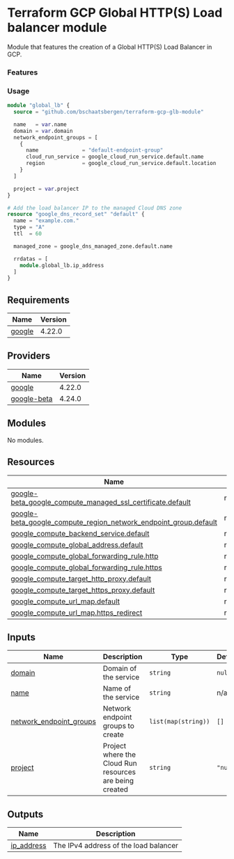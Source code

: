 # Terraform GCP Global HTTP(S) Load balancer module

Module that features the creation of a Global HTTP(S) Load Balancer in GCP.

### Features

### Usage

```terraform
module "global_lb" {
  source = "github.com/bschaatsbergen/terraform-gcp-glb-module"

  name   = var.name
  domain = var.domain
  network_endpoint_groups = [
    {
      name              = "default-endpoint-group"
      cloud_run_service = google_cloud_run_service.default.name
      region            = google_cloud_run_service.default.location
    }
  ]

  project = var.project
}

# Add the load balancer IP to the managed Cloud DNS zone
resource "google_dns_record_set" "default" {
  name = "example.com."
  type = "A"
  ttl  = 60

  managed_zone = google_dns_managed_zone.default.name

  rrdatas = [
    module.global_lb.ip_address
  ]
}
```

<!-- BEGINNING OF PRE-COMMIT-TERRAFORM DOCS HOOK -->
## Requirements

| Name | Version |
|------|---------|
| <a name="requirement_google"></a> [google](#requirement\_google) | 4.22.0 |

## Providers

| Name | Version |
|------|---------|
| <a name="provider_google"></a> [google](#provider\_google) | 4.22.0 |
| <a name="provider_google-beta"></a> [google-beta](#provider\_google-beta) | 4.24.0 |

## Modules

No modules.

## Resources

| Name | Type |
|------|------|
| [google-beta_google_compute_managed_ssl_certificate.default](https://registry.terraform.io/providers/hashicorp/google-beta/latest/docs/resources/google_compute_managed_ssl_certificate) | resource |
| [google-beta_google_compute_region_network_endpoint_group.default](https://registry.terraform.io/providers/hashicorp/google-beta/latest/docs/resources/google_compute_region_network_endpoint_group) | resource |
| [google_compute_backend_service.default](https://registry.terraform.io/providers/hashicorp/google/4.22.0/docs/resources/compute_backend_service) | resource |
| [google_compute_global_address.default](https://registry.terraform.io/providers/hashicorp/google/4.22.0/docs/resources/compute_global_address) | resource |
| [google_compute_global_forwarding_rule.http](https://registry.terraform.io/providers/hashicorp/google/4.22.0/docs/resources/compute_global_forwarding_rule) | resource |
| [google_compute_global_forwarding_rule.https](https://registry.terraform.io/providers/hashicorp/google/4.22.0/docs/resources/compute_global_forwarding_rule) | resource |
| [google_compute_target_http_proxy.default](https://registry.terraform.io/providers/hashicorp/google/4.22.0/docs/resources/compute_target_http_proxy) | resource |
| [google_compute_target_https_proxy.default](https://registry.terraform.io/providers/hashicorp/google/4.22.0/docs/resources/compute_target_https_proxy) | resource |
| [google_compute_url_map.default](https://registry.terraform.io/providers/hashicorp/google/4.22.0/docs/resources/compute_url_map) | resource |
| [google_compute_url_map.https_redirect](https://registry.terraform.io/providers/hashicorp/google/4.22.0/docs/resources/compute_url_map) | resource |

## Inputs

| Name | Description | Type | Default | Required |
|------|-------------|------|---------|:--------:|
| <a name="input_domain"></a> [domain](#input\_domain) | Domain of the service | `string` | `null` | no |
| <a name="input_name"></a> [name](#input\_name) | Name of the service | `string` | n/a | yes |
| <a name="input_network_endpoint_groups"></a> [network\_endpoint\_groups](#input\_network\_endpoint\_groups) | Network endpoint groups to create | `list(map(string))` | `[]` | no |
| <a name="input_project"></a> [project](#input\_project) | Project where the Cloud Run resources are being created | `string` | `"null"` | no |

## Outputs

| Name | Description |
|------|-------------|
| <a name="output_ip_address"></a> [ip\_address](#output\_ip\_address) | The IPv4 address of the load balancer |
<!-- END OF PRE-COMMIT-TERRAFORM DOCS HOOK -->
